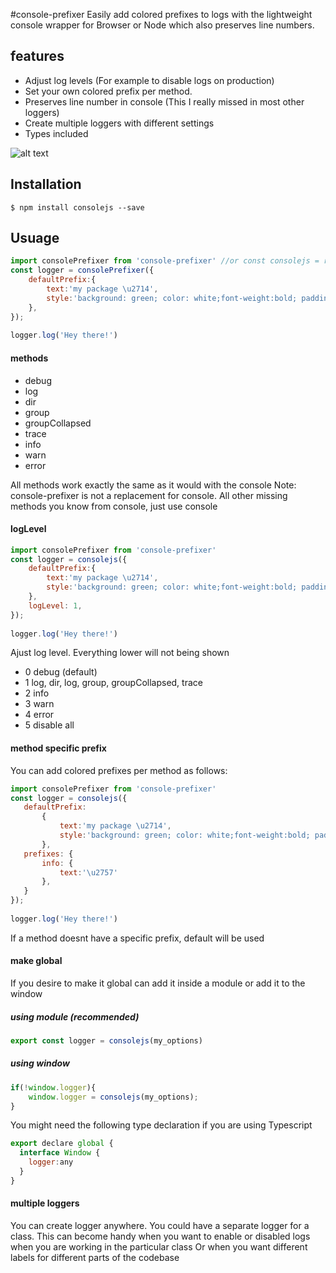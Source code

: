 #console-prefixer
Easily add colored prefixes to logs with the lightweight console wrapper for Browser or Node which also preserves line numbers. 

## features
* Adjust log levels (For example to disable logs on production)
* Set your own colored prefix per method.
* Preserves line number in console (This I really missed in most other loggers)
* Create multiple loggers with different settings 
* Types included

![alt text](https://i.ibb.co/T1fy5X3/download.png)

## Installation
```
$ npm install consolejs --save
```

## Usuage
```javascript
import consolePrefixer from 'console-prefixer' //or const consolejs = require('consolejs')
const logger = consolePrefixer({
    defaultPrefix:{
        text:'my package \u2714',
        style:'background: green; color: white;font-weight:bold; padding:2px; border-radius:2px;'
    },
});
   
logger.log('Hey there!')
```

#### methods
 * debug
 * log
 * dir
 * group
 * groupCollapsed
 * trace
 * info
 * warn
 * error
 
All methods work exactly the same as it would with the console
Note: console-prefixer is not a replacement for console. All other missing methods you know from console, just use console
   
#### logLevel

```javascript
import consolePrefixer from 'console-prefixer'
const logger = consolejs({
    defaultPrefix:{
        text:'my package \u2714',
        style:'background: green; color: white;font-weight:bold; padding:2px; border-radius:2px;'
    },
    logLevel: 1,
});
   
logger.log('Hey there!')
```
Ajust log level. Everything lower will not being shown 
 * 0 debug (default)
 * 1 log, dir, log, group, groupCollapsed, trace
 * 2 info
 * 3 warn
 * 4 error
 * 5 disable all
 
 #### method specific prefix
 You can add colored prefixes per method as follows:
 ```javascript
import consolePrefixer from 'console-prefixer'
const logger = consolejs({
    defaultPrefix:
        {
            text:'my package \u2714',
            style:'background: green; color: white;font-weight:bold; padding:2px; border-radius:2px;'
        },
    prefixes: {
        info: {
            text:'\u2757'
        },
    }
});
   
logger.log('Hey there!')
```
If a method doesnt have a specific prefix, default will be used
 
#### make global
If you desire to make it global can add it inside a module or add it to the window

##### using module (recommended)
```javascript
export const logger = consolejs(my_options)
```

##### using window

```javascript
if(!window.logger){
    window.logger = consolejs(my_options);
}
```
You might need the following type declaration if you are using Typescript
```javascript
export declare global {
  interface Window {
    logger:any
  }
}
```

#### multiple loggers
You can create logger anywhere. You could have a separate logger for a class. 
This can become handy when you want to enable or disabled logs when you are working in the particular class
Or when you want different labels for different parts of the codebase



